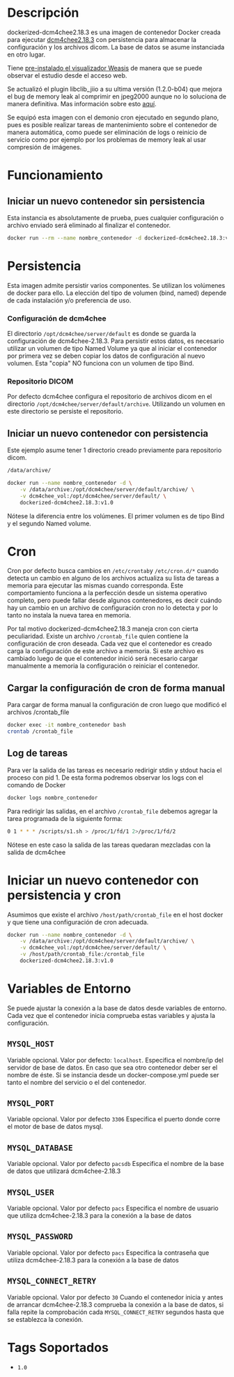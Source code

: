 # Descripción

dockerized-dcm4chee2.18.3 es una imagen de contenedor Docker creada para ejecutar [dcm4chee2.18.3](https://dcm4che.atlassian.net/wiki/spaces/ee2/overview) con persistencia para almacenar la configuración y los archivos dicom. La base de datos se asume instanciada en otro lugar.

Tiene [pre-instalado el visualizador Weasis](https://nroduit.github.io/en/old/dcm4chee/) de manera que se puede observar el estudio desde el acceso web.

Se actualizó el plugin libclib_jiio a su ultima versión (1.2.0-b04) que mejora el bug de memory leak al comprimir en jpeg2000 aunque no lo soluciona de manera definitiva. Mas información sobre esto [aquí](https://groups.google.com/g/dcm4che/c/tFnyGVAttEU).

Se equipó esta imagen con el demonio cron ejecutado en segundo plano, pues es posible realizar tareas de mantenimiento sobre el contenedor de manera automática, como puede ser eliminación de logs o reinicio de servicio como por ejemplo por los problemas de memory leak al usar compresión de imágenes.


# Funcionamiento

## Iniciar un nuevo contenedor sin persistencia

Esta instancia es absolutamente de prueba, pues cualquier configuración o archivo enviado será eliminado al finalizar el contenedor. 
```bash
docker run --rm --name nombre_contenedor -d dockerized-dcm4chee2.18.3:v1.0
```

# Persistencia

Esta imagen admite persistir varios componentes. Se utilizan los volúmenes de docker para ello. La elección del tipo de volumen (bind, named) depende de cada instalación y/o preferencia de uso.

 ### Configuración de dcm4chee

 El directorio `/opt/dcm4chee/server/default` es donde se guarda la configuración de dcm4chee-2.18.3. Para persistir estos datos, es necesario utilizar un volumen de tipo Named Volume ya que al iniciar el contenedor por primera vez se deben copiar los datos de configuración al nuevo volumen. Esta "copia" NO funciona con un volumen de tipo Bind.

 ### Repositorio DICOM

 Por defecto dcm4chee configura el repositorio de archivos dicom en el directorio `/opt/dcm4chee/server/default/archive`. Utilizando un volumen en este directorio se persiste el repositorio.

## Iniciar un nuevo contenedor con persistencia

Este ejemplo asume tener 1 directorio creado previamente para repositorio dicom.
```bash
/data/archive/
```
```bash
docker run --name nombre_contenedor -d \
	-v /data/archive:/opt/dcm4chee/server/default/archive/ \
	-v dcm4chee_vol:/opt/dcm4chee/server/default/ \
	dockerized-dcm4chee2.18.3:v1.0
```

Nótese la diferencia entre los volúmenes. El primer volumen es de tipo Bind y el segundo Named volume.

# Cron
Cron por defecto busca cambios en  `/etc/crontab`y `/etc/cron.d/*`  cuando detecta un cambio en alguno de los archivos actualiza su lista de tareas a memoria para ejecutar las mismas cuando corresponda. Este comportamiento funciona a la perfección desde un sistema operativo completo, pero puede fallar desde algunos contenedores, es decir cuándo hay un cambio en un archivo de configuración cron no lo detecta y por lo tanto no instala la nueva tarea en memoria.

Por tal motivo dockerized-dcm4chee2.18.3 maneja cron con cierta peculiaridad. Existe un archivo `/crontab_file` quien contiene la configuración de cron deseada. Cada vez que el contenedor es creado carga la configuración de este archivo a memoria. Si este archivo es cambiado luego de que el contenedor inició será necesario cargar manualmente a memoria la configuración o reiniciar el contenedor.

## Cargar la configuración de cron de forma manual

Para cargar de forma manual la configuración de cron luego que modificó el archivos /crontab_file

```bash
docker exec -it nombre_contenedor bash
crontab /crontab_file
```

## Log de tareas

Para ver la salida de las tareas es necesario redirigir stdin y stdout hacia el proceso con pid 1. De esta forma podremos observar los logs con el comando de Docker

```bash
docker logs nombre_contenedor
```

Para redirigir las salidas, en el archivo `/crontab_file` debemos agregar la tarea programada de la siguiente forma:

```bash
0 1 * * * /scripts/s1.sh > /proc/1/fd/1 2>/proc/1/fd/2
```

Nótese en este caso la salida de las tareas quedaran mezcladas con la salida de dcm4chee

# Iniciar un nuevo contenedor con persistencia y cron

Asumimos que existe el archivo `/host/path/crontab_file` en el host docker y que tiene una configuración de cron adecuada.

```bash
docker run --name nombre_contenedor -d \
    -v /data/archive:/opt/dcm4chee/server/default/archive/ \
	-v dcm4chee_vol:/opt/dcm4chee/server/default/ \
    -v /host/path/crontab_file:/crontab_file
	dockerized-dcm4chee2.18.3:v1.0
```

# Variables de Entorno
Se puede ajustar la conexión a la base de datos desde variables de entorno. Cada vez que el contenedor inicia comprueba estas variables y ajusta la configuración.

## `MYSQL_HOST` 
Variable opcional. Valor por defecto: `localhost`.
Especifica el nombre/ip del servidor de base de datos. En caso que sea otro contenedor deber ser el nombre de éste. Si se instancia desde un docker-compose.yml puede ser tanto el nombre del servicio o el del contenedor.

## `MYSQL_PORT`
Variable opcional. Valor por defecto `3306`
Especifica el puerto donde corre el motor de base de datos mysql.

## `MYSQL_DATABASE`
Variable opcional. Valor por defecto `pacsdb`
Especifica el nombre de la base de datos que utilizará dcm4chee-2.18.3

## `MYSQL_USER`
Variable opcional. Valor por defecto `pacs`
Especifica el nombre de usuario que utiliza dcm4chee-2.18.3 para la conexión a la base de datos
## `MYSQL_PASSWORD`
Variable opcional. Valor por defecto `pacs`
Especifica la contraseña que utiliza dcm4chee-2.18.3 para la conexión a la base de datos

## `MYSQL_CONNECT_RETRY`
Variable opcional. Valor por defecto `30`
Cuando el contenedor inicia y antes de arrancar dcm4chee-2.18.3 comprueba la conexión a la base de datos, si falla repite la comprobación cada `MYSQL_CONNECT_RETRY` segundos hasta que se establezca la conexión.


# Tags Soportados

- `1.0` 